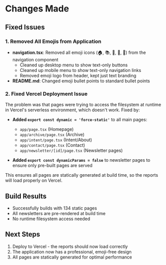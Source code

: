 # Changes Made

## Fixed Issues

### 1. Removed All Emojis from Application
- **navigation.tsx**: Removed all emoji icons (🏠, 📚, 🎯, 💬, 📰) from the navigation component
  - Cleaned up desktop menu to show text-only buttons
  - Cleaned up mobile menu to show text-only navigation links
  - Removed emoji logo from header, kept just text branding
- **README.md**: Changed emoji bullet points to standard bullet points

### 2. Fixed Vercel Deployment Issue
The problem was that pages were trying to access the filesystem at runtime in Vercel's serverless environment, which doesn't work. Fixed by:

- **Added `export const dynamic = 'force-static'`** to all main pages:
  - `app/page.tsx` (Homepage)
  - `app/archive/page.tsx` (Archive)
  - `app/intent/page.tsx` (Intent/About)
  - `app/contact/page.tsx` (Contact)
  - `app/newsletter/[id]/page.tsx` (Newsletter pages)

- **Added `export const dynamicParams = false`** to newsletter pages to ensure only pre-built pages are served

This ensures all pages are statically generated at build time, so the reports will load properly on Vercel.

## Build Results
- Successfully builds with 134 static pages
- All newsletters are pre-rendered at build time
- No runtime filesystem access needed

## Next Steps
1. Deploy to Vercel - the reports should now load correctly
2. The application now has a professional, emoji-free design
3. All pages are statically generated for optimal performance

